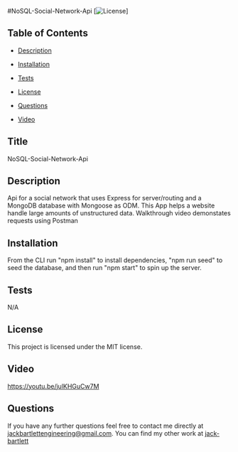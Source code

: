 #NoSQL-Social-Network-Api
  [![License](https://img.shields.io/badge/License-MIT-blue.svg)]
  ## Table of Contents

  * [Description](#description)

  * [Installation](#installation)

  * [Tests](#tests)

  * [License](#license)

  * [Questions](#questions)

  * [Video](#video)

## Title
NoSQL-Social-Network-Api

## Description
Api for a social network that uses Express for server/routing and a MongoDB database with Mongoose as ODM. This App helps a website handle large amounts of unstructured data. Walkthrough video demonstates requests using Postman

## Installation
From the CLI run "npm install" to install dependencies, "npm run seed" to seed the database, and then run "npm start" to spin up the server.

## Tests
N/A

## License
This project is licensed under the MIT license.

## Video

https://youtu.be/julKHGuCw7M




## Questions 

If you have any further questions feel free to contact me directly at jackbartlettengineering@gmail.com.
You can find my other work at [jack-bartlett](https://github.com/jack-bartlett/)
